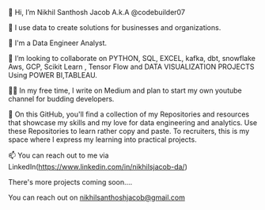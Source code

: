 👋 Hi, I’m Nikhil Santhosh Jacob A.k.A @codebuilder07 

👀 I use data to create solutions for businesses and organizations.

🌱 I'm a Data Engineer Analyst.

🤝 I’m looking to collaborate on PYTHON, SQL, EXCEL,  kafka, dbt, snowflake Aws, GCP, Scikit Learn , Tensor Flow and DATA VISUALIZATION PROJECTS Using POWER BI,TABLEAU.

👩‍💻 In my free time, I write on Medium and plan to start my own youtube channel for budding developers.

🌱 On this GitHub, you'll find a collection of my Repositories  and resources that showcase my skills and my love for data engineering and analytics. Use these Repositories to learn rather copy and paste. To recruiters, this is my space where I express my learning into practical projects.

📫 You can reach out to me via LinkedIn(https://www.linkedin.com/in/nikhilsjacob-da/)

There's more projects coming soon....

You can reach out on nikhilsanthoshjacob@gmail.com
